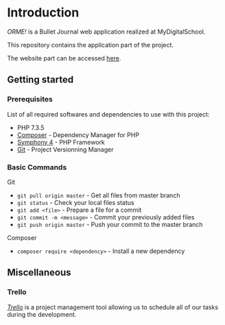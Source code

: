 # Introduction
*ORME!* is a Bullet Journal web application realized at MyDigitalSchool.

This repository contains the application part of the project.

The website part can be accessed [here](https://github.com/Natsu235/mds-orme-wp).

## Getting started

### Prerequisites
List of all required softwares and dependencies to use with this project:
* PHP 7.3.5
* [Composer](https://getcomposer.org/) - Dependency Manager for PHP
* [Symphony 4](https://symfony.com/) - PHP Framework
* [Git](https://symfony.com/) - Project Versionning Manager

### Basic Commands
Git
* ```git pull origin master``` - Get all files from master branch
* ```git status``` - Check your local files status
* ```git add <file>``` - Prepare a file for a commit
* ```git commit -m <message>``` - Commit your previously added files
* ```git push origin master``` - Push your commit to the master branch

Composer
* ```composer require <dependency>``` - Install a new dependency

## Miscellaneous

### Trello
[*Trello*](http://trello.com/b/noJXXiYo/mdproject-dev) is a project management tool allowing us to schedule all of our tasks during the development.
